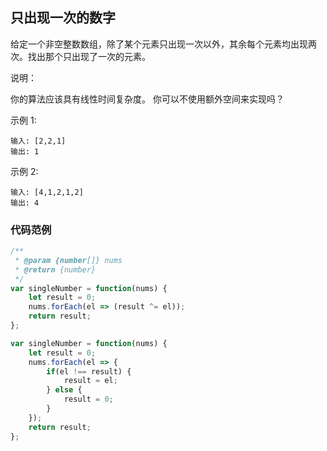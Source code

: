 ## 只出现一次的数字
给定一个非空整数数组，除了某个元素只出现一次以外，其余每个元素均出现两次。找出那个只出现了一次的元素。

说明：

你的算法应该具有线性时间复杂度。 你可以不使用额外空间来实现吗？

示例 1:
```
输入: [2,2,1]
输出: 1
```
示例 2:
```
输入: [4,1,2,1,2]
输出: 4
```
### 代码范例
``` js
/**
 * @param {number[]} nums
 * @return {number}
 */
var singleNumber = function(nums) {
    let result = 0;
    nums.forEach(el => (result ^= el));
    return result;
};
```

``` js
var singleNumber = function(nums) {
    let result = 0;
    nums.forEach(el => {
        if(el !== result) {
            result = el;
        } else {
            result = 0;
        }
    });
    return result;
};
```